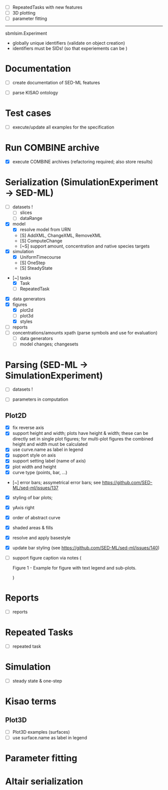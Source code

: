 
- [ ] RepeatedTasks with new features
- [ ] 3D plotting
- [ ] parameter fitting

-----------------------------

sbmlsim.Experiment
- globally unique identifiers (validate on object creation)
- identifiers must be SIDs! (so that experiements can be )



# Documentation
- [ ] create documentation of SED-ML features

- [ ] parse KISAO ontology

# Test cases
- [ ] execute/update all examples for the specification

# Run COMBINE archive
- [x] execute COMBINE archives (refactoring required; also store results)

# Serialization (SimulationExperiment -> SED-ML)
- [ ] datasets !
  - [ ] slices
  - [ ] dataRange
- [x] model
    - [x] resolve model from URN
    - [S] AddXML, ChangeXML, RemoveXML
    - [S] ComputeChange
    - [~S] support amount, concentration and native species targets
- [x] simulation
    - [x] UniformTimecourse
    - [S] OneStep
    - [S] SteadyState
- [~] tasks
    - [x] Task
    - [ ] RepeatedTask
- [x] data generators
- [x] figures
  - [x] plot2d
  - [ ] plot3d 
  - [x] styles
- [ ] reports
- [ ] concentrations/amounts xpath (parse symbols and use for evaluation)
  - [ ] data generators
  - [ ] model changes; changesets  

# Parsing (SED-ML -> SimulationExperiment)
- [ ] datasets !

- [ ] parameters in computation

## Plot2D
- [x] fix reverse axis
- [x] support height and width;
      plots have height & width; these can be directly set in single plot figures;
      for multi-plot figures the combined height and width must be calculated
- [x] use curve.name as label in legend
- [x] support style on axis
- [x] support setting label (name of axis)
- [x] plot width and height  
- [x] curve type (points, bar, ...)
- [~] error bars; assymetrical error bars; see https://github.com/SED-ML/sed-ml/issues/137
- [x] styling of bar plots; 
- [x] yAxis right
- [x] order of abstract curve
- [x] shaded areas & fills
- [x] resolve and apply basestyle
- [x] update bar styling (see https://github.com/SED-ML/sed-ml/issues/140)
- [ ] support figure caption via notes (<notes><p xmlns="xhtml">Figure 1 - Example for figure with text legend and sub-plots.</p></notes>)


# Reports
- [ ] reports
# Repeated Tasks
- [ ] repeated task
# Simulation
- [ ] steady state & one-step
# Kisao terms

## Plot3D
- [ ] Plot3D examples (surfaces)
- [ ] use surface.name as label in legend

# Parameter fitting

# Altair serialization
